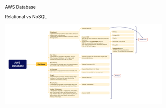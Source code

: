 AWS Database

Relational vs NoSQL

![Amazon Database](https://github.com/Assekops/aws-notes/blob/main/diagrams/AWS%20Database%20overview.png)
